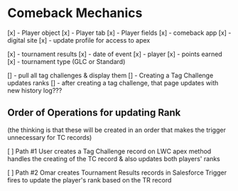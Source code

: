 # Comeback Mechanics

[x] - Player object
[x] - Player tab
[x] - Player fields
[x] - comeback app
[x] - digital site
[x] - update profile for access to apex

[x] - tournament results
[x] - date of event
[x] - player
[x] - points earned
[x] - tournament type (GLC or Standard)

[] - pull all tag challenges & display them
[] - Creating a Tag Challenge updates ranks
[] - after creating a tag challenge, that page updates with new history log???


## Order of Operations for updating Rank

(the thinking is that these will be created in an order that makes the trigger unnecessary for TC records)

[ ] Path #1
User creates a Tag Challenge record on LWC
apex method handles the creating of the TC record & also updates both players' ranks

[ ] Path #2
Omar creates Tournament Results records in Salesforce
Trigger fires to update the player's rank based on the TR record